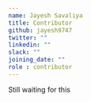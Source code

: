 ```yaml
---
name: Jayesh Savaliya
title: Contributor
github: jayesh9747
twitter: ""
linkedin: ""
slack: ""
joining_date: ""
role : contributor
---
```


Still waiting for this
